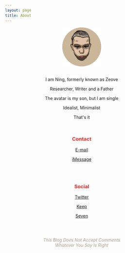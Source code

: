 ```yaml
---
layout: page
title: About
---
```


<center>

<img src="assets/AVA.png" width="128" height="128">

<br>

<br>

<p>I am Ning, formerly known as Zeove</p>

<p>Researcher, Writer and a Father</p>

<p>The avatar is my son, but I am single</p>

<p>Idealist, Minimalist</p>

<p>That's it</p>

<br>

<p><b><h3><font color="#ff2525">Contact</font></h3></b></p>

<a href="mailto:ningyiqin@gmail.com">E-mail</a>

<a href="iMessage://+8618523795271">iMessage</a>

<br>
<br>

<p><b><h3><font color="#ff2525">Social</font></h3></b></p>

<a href="https://twitter.com/ningyiqin">Twitter</a>

<a href="https://show.gotokeep.com/users/5c334d2c462f1b71448a9247?utm_source=others&utm_medium=web&utm_campaign=client_share&utm_term=5c334d2c462f1b71448a9247&utm_content=users&_uid=5c334d2c462f1b71448a9247)">Keep</a>

<a href="https://deeplink.seven.app/?id=ed1bxw">Seven</a>

<br>
<br>

<p><i><font color="#a9a297">This Blog Does Not Accept Comments
<br>Whatever You Say Is Right</font></i></p>